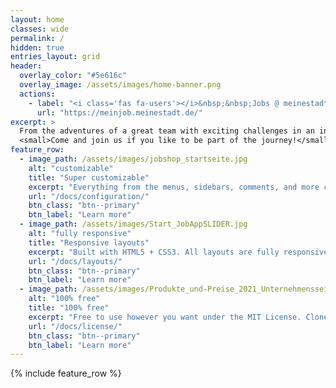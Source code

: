 ```yaml
---
layout: home
classes: wide
permalink: /
hidden: true
entries_layout: grid
header:
  overlay_color: "#5e616c"
  overlay_image: /assets/images/home-banner.png
  actions:
    - label: "<i class='fas fa-users'></i>&nbsp;&nbsp;Jobs @ meinestadt.de"
      url: "https://meinjob.meinestadt.de/"
excerpt: >
  From the adventures of a great team with exciting challenges in an inspiring environment.<br />
  <small>Come and join us if you like to be part of the journey!</small>
feature_row:
  - image_path: /assets/images/jobshop_startseite.jpg
    alt: "customizable"
    title: "Super customizable"
    excerpt: "Everything from the menus, sidebars, comments, and more can be configured or set with YAML Front Matter."
    url: "/docs/configuration/"
    btn_class: "btn--primary"
    btn_label: "Learn more"
  - image_path: /assets/images/Start_JobAppSLIDER.jpg
    alt: "fully responsive"
    title: "Responsive layouts"
    excerpt: "Built with HTML5 + CSS3. All layouts are fully responsive with helpers to augment your content."
    url: "/docs/layouts/"
    btn_class: "btn--primary"
    btn_label: "Learn more"
  - image_path: /assets/images/Produkte_und-Preise_2021_Unternehmensseite.jpg
    alt: "100% free"
    title: "100% free"
    excerpt: "Free to use however you want under the MIT License. Clone it, fork it, customize it... whatever!"
    url: "/docs/license/"
    btn_class: "btn--primary"
    btn_label: "Learn more"      
---
```


{% include feature_row %}
